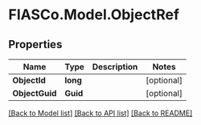 # FIASCo.Model.ObjectRef

## Properties

Name | Type | Description | Notes
------------ | ------------- | ------------- | -------------
**ObjectId** | **long** |  | [optional] 
**ObjectGuid** | **Guid** |  | [optional] 

[[Back to Model list]](../README.md#documentation-for-models) [[Back to API list]](../README.md#documentation-for-api-endpoints) [[Back to README]](../README.md)

